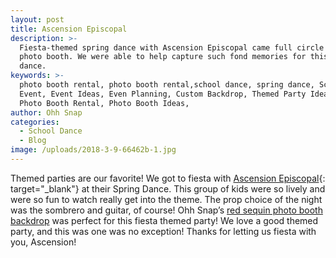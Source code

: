 ```yaml
---
layout: post
title: Ascension Episcopal
description: >-
  Fiesta-themed spring dance with Ascension Episcopal came full circle with our
  photo booth. We were able to help capture such fond memories for this school
  dance.
keywords: >-
  photo booth rental, photo booth rental,school dance, spring dance, School
  Event, Event Ideas, Even Planning, Custom Backdrop, Themed Party Ideas, Local
  Photo Booth Rental, Photo Booth Ideas, 
author: Ohh Snap
categories:
  - School Dance
  - Blog
image: /uploads/2018-3-9-66462b-1.jpg
---
```

Themed parties are our favorite\! We got to fiesta with&nbsp;[Ascension Episcopal](https://www.ascensionbluegators.org/){: target="_blank"}&nbsp;at their Spring Dance. This group of kids were so lively and were so fun to watch really get into the theme. The prop choice of the night was the sombrero and guitar, of course\! Ohh Snap’s&nbsp;[red sequin photo booth backdrop](https://ohhsnapbooth.com/photo-booth-and-photography-backdrops.html)&nbsp;was perfect for this fiesta themed party\! We love a good themed party, and this was one was no exception\! Thanks for letting us fiesta with you, Ascension\!
